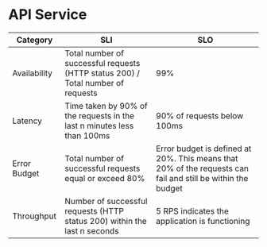 # API Service


| Category     | SLI                                                                              | SLO                                                                                                         |
|--------------|----------------------------------------------------------------------------------|-------------------------------------------------------------------------------------------------------------|
| Availability | Total number of successful requests (HTTP status 200) / Total number of requests | 99%                                                                                                         |
| Latency      | Time taken by 90% of the requests in the last n minutes less than 100ms          | 90% of requests below 100ms                                                                                 |
| Error Budget | Total number of successful requests equal or exceed 80%                          | Error budget is defined at 20%. This means that 20% of the requests can fail and still be within the budget |
| Throughput   | Number of successful requests (HTTP status 200) within the last n seconds        | 5 RPS indicates the application is functioning                                                              |